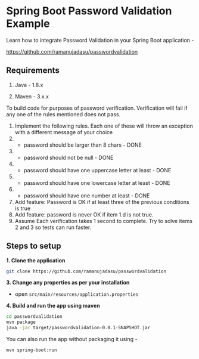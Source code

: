 # Spring Boot Password Validation Example

Learn how to integrate Password Validation in your Spring Boot application -

https://github.com/ramanujadasu/passwordvalidation


## Requirements

1. Java - 1.8.x

2. Maven - 3.x.x

To build code for purposes of password verification. 
Verification will fail if any one of the rules mentioned does not pass.
1.	Implement the following rules. Each one of these will throw an exception with a different message of your choice
1.	- password should be larger than 8 chars - DONE
2.	- password should not be null - DONE
3.	- password should have one uppercase letter at least - DONE
4.	- password should have one lowercase letter at least - DONE
5.	- password should have one number at least - DONE
2.	Add feature: Password is OK if at least three of the previous conditions is true
3.	Add feature: password is never OK if item 1.d is not true.
4.	Assume Each verification takes 1 second to complete. 
Try to solve items 2 and 3 so tests can run faster.


## Steps to setup

**1. Clone the application**

```bash
git clone https://github.com/ramanujadasu/passwordvalidation
```

**3. Change any properties as per your installation**

+ open `src/main/resources/application.properties`


**4. Build and run the app using maven**

```bash
cd passwordvalidation
mvn package
java -jar target/passwordvalidation-0.0.1-SNAPSHOT.jar
```

You can also run the app without packaging it using -

```bash
mvn spring-boot:run
```
